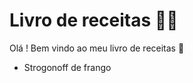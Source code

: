 # Livro de receitas :man_cook:	

Olá ! Bem vindo ao meu livro de receitas :wave:

- Strogonoff de frango
